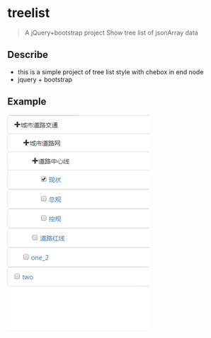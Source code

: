 # treelist

> A jQuery+bootstrap project
> Show tree list of jsonArray data

## Describe
+ this is a simple project of tree list style with chebox in end node
+ jquery + bootstrap

## Example
![image](/example.png)
